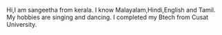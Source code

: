 Hi,I am sangeetha from kerala.
I know Malayalam,Hindi,English and Tamil.
My hobbies are singing and dancing.
I completed my Btech from Cusat University.
